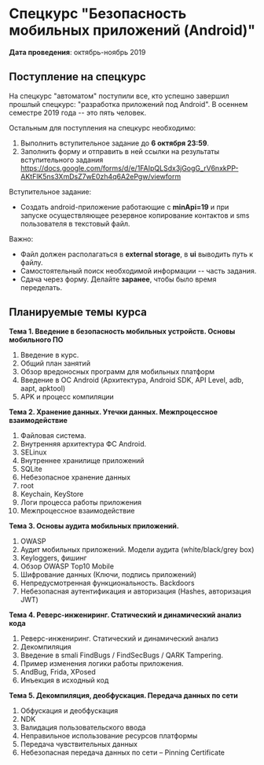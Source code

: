# Спецкурс "Безопасность мобильных приложений (Android)"
**Дата проведения**: октябрь-ноябрь 2019

## Поступление на спецкурс

На спецкурс "автоматом" поступили все, кто успешно завершил прошлый спецкурс:
"разработка приложений под Android". В осеннем семестре 2019 года -- это пять человек.

Остальным для поступления на спецкурс необходимо:
1. Выполнить вступительное задание до **6 октября 23:59**.
2. Заполнить форму и отправить в ней ссылки на результаты вступительного задания
https://docs.google.com/forms/d/e/1FAIpQLSdx3jGogG_rV6nxkPP-AKtFlK5ns3XmDsZ7wE0zh4q6A2ePgw/viewform


Вступительное задание:

  * Создать android-приложение работающие с **minApi=19** и при запуске осуществляющее резервное копирование контактов и sms пользователя в текстовый файл.

Важно:
  * Файл должен располагаться в **external storage**, в **ui** выводить путь к файлу.
  * Самостоятельный поиск необходимой информации -- часть задания.
  * Сдача через форму. Делайте **заранее**, чтобы было время переделать.

## Планируемые темы курса

**Тема 1. Введение в безопасность мобильных устройств. Основы мобильного ПО**

  1. Введение в курс.
  1. Общий план занятий
  1. Обзор вредоносных программ для мобильных платформ
  1. Введение в ОС Android (Архитектура, Android SDK, API Level, adb, aapt, apktool)
  1. APK и процесс компиляции

**Тема 2. Хранение данных. Утечки данных. Межпроцессное взаимодействие**

  1. Файловая система.
  1. Внутренняя архитектура ФС Android.
  1. SELinux
  1. Внутреннее хранилище приложений
  1. SQLite
  1. Небезопасное хранение данных
  1. root
  1. Keychain, KeyStore
  1. Логи процесса работы приложения
  1. Межпроцессное взаимодействие

**Тема 3. Основы аудита мобильных приложений.**

  1. OWASP
  1. Аудит мобильных приложений. Модели аудита (white/black/grey box)
  1. Keyloggers, фишинг
  1. Обзор OWASP Top10 Mobile
  1. Шифрование данных (Ключи, подпись приложений)
  1. Непредусмотренная функциональность. Backdoors
  1. Небезопасная аутентификация и авторизация (Hashes, авторизация JWT)

**Тема 4. Реверс-инжениринг. Статический и динамический анализ кода**

  1. Реверс-инжениринг. Статический и динамический анализ
  1. Декомпиляция
  1. Введение в smali FindBugs / FindSecBugs / QARK Tampering.
  1. Пример изменения логики работы приложения.
  1. AndBug, Frida, XPosed
  1. Инъекция в исходный код

**Тема 5. Декомпиляция, деобфускация. Передача данных по сети**

  1. Обфускация и деобфускация
  1. NDK
  1. Валидация пользовательского ввода
  1. Неправильное использование ресурсов платформы
  1. Передача чувствительных данных
  1. Небезопасная передача данных по сети – Pinning Certificate
